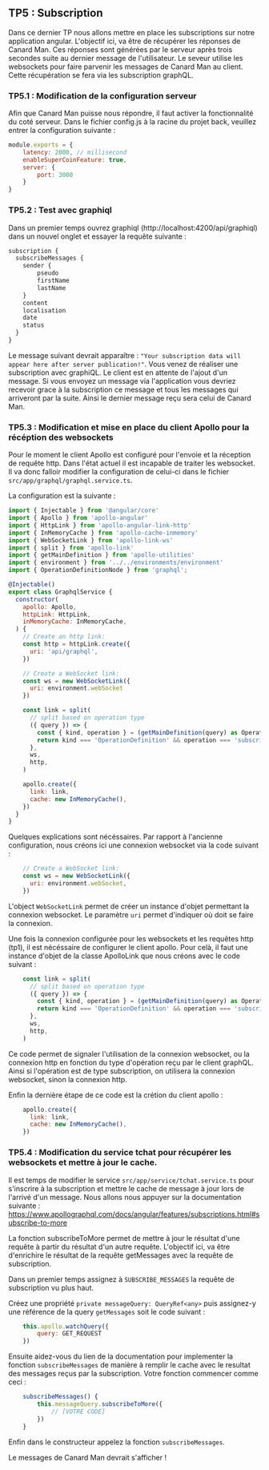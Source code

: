 ## TP5 : Subscription

Dans ce dernier TP nous allons mettre en place les subscriptions sur notre application angular. L'objectif ici, va être de récupérer les réponses de Canard Man. Ces réponses sont générées par le serveur après trois secondes suite au dernier message de l'utilisateur. Le seveur utilise les websockets pour faire parvenir les messages de Canard Man au client. Cette récupération se fera via les subscription graphQL.

### TP5.1 : Modification de la configuration serveur

Afin que Canard Man puisse nous répondre, il faut activer la fonctionnalité du coté serveur. Dans le fichier config.js à la racine du projet back, veuillez entrer la configuration suivante :

```javascript
module.exports = {
    latency: 2000, // millisecond
    enableSuperCoinFeature: true,
    server: {
        port: 3000
    }
}
```

### TP5.2 : Test avec graphiql

Dans un premier temps ouvrez graphiql (http://localhost:4200/api/graphiql) dans un nouvel onglet et essayer la requête suivante :

```javascript
subscription {
  subscribeMessages {
    sender {
        pseudo
        firstName
        lastName
    }
    content
    localisation
    date
    status
  }
}
```

Le message suivant devrait apparaître : `"Your subscription data will appear here after server publication!"`. Vous venez de réaliser une subscription avec graphiQL. Le client est en attente de l'ajout d'un message. Si vous envoyez un message via l'application vous devriez recevoir grace à la subscription ce message et tous les messages qui arriveront par la suite. Ainsi le dernier message reçu sera celui de Canard Man.

### TP5.3 : Modification et mise en place du client Apollo pour la récéption des websockets

Pour le moment le client Apollo est configuré pour l'envoie et la réception de requête http. Dans l'état actuel il est incapable de traiter les websocket. Il va donc falloir modifier la configuration de celui-ci dans le fichier `src/app/graphql/graphql.service.ts`.

La configuration est la suivante : 

```javascript
import { Injectable } from '@angular/core'
import { Apollo } from 'apollo-angular'
import { HttpLink } from 'apollo-angular-link-http'
import { InMemoryCache } from 'apollo-cache-inmemory'
import { WebSocketLink } from 'apollo-link-ws'
import { split } from 'apollo-link'
import { getMainDefinition } from 'apollo-utilities'
import { environment } from '../../environments/environment'
import { OperationDefinitionNode } from 'graphql';

@Injectable()
export class GraphqlService {
  constructor(
    apollo: Apollo,
    httpLink: HttpLink,
    inMemoryCache: InMemoryCache,
  ) {
    // Create an http link:
    const http = httpLink.create({
      uri: 'api/graphql',
    })

    // Create a WebSocket link:
    const ws = new WebSocketLink({
      uri: environment.webSocket
    })

    const link = split(
      // split based on operation type
      ({ query }) => {
        const { kind, operation } = (getMainDefinition(query) as OperationDefinitionNode)
        return kind === 'OperationDefinition' && operation === 'subscription'
      },
      ws,
      http,
    )

    apollo.create({
      link: link,
      cache: new InMemoryCache(),
    })
  }
}

```

Quelques explications sont nécéssaires. Par rapport à l'ancienne configuration, nous créons ici une connexion websocket via la code suivant :

```javascript
    // Create a WebSocket link:
    const ws = new WebSocketLink({
      uri: environment.webSocket,
    })
```

L'object `WebSocketLink` permet de créer un instance d'objet permettant la connexion websocket. Le paramètre `uri` permet d'indiquer où doit se faire la connexion.

Une fois la connexion configurée pour les websockets et les requêtes http (tp1), il est nécéssaire de configurer le client apollo. Pour celà, il faut une instance d'objet de la classe ApolloLink que nous créons avec le code suivant :

```javascript
    const link = split(
      // split based on operation type
      ({ query }) => {
        const { kind, operation } = (getMainDefinition(query) as OperationDefinitionNode)
        return kind === 'OperationDefinition' && operation === 'subscription'
      },
      ws,
      http,
    )
```

Ce code permet de signaler l'utilisation de la connexion websocket, ou la connexion http en fonction du type d'opération reçu par le client graphQL. Ainsi si l'opération est de type subscription, on utilisera la connexion websocket, sinon la connexion http.

Enfin la dernière étape de ce code est la crétion du client apollo :

```javascript
    apollo.create({
      link: link,
      cache: new InMemoryCache(),
    })
```

### TP5.4 : Modification du service tchat pour récupérer les websockets et mettre à jour le cache.

Il est temps de modifier le service `src/app/service/tchat.service.ts` pour s'inscrire à la subscription et mettre le cache de message à jour lors de l'arrivé d'un message. Nous allons nous appuyer sur la documentation suivante : https://www.apollographql.com/docs/angular/features/subscriptions.html#subscribe-to-more

La fonction subscribeToMore permet de mettre à jour le résultat d'une requête à partir du résultat d'un autre requête. L'objectif ici, va être d'enrichire le résultat de la requête getMessages avec la requête de subscription.

Dans un premier temps assignez à `SUBSCRIBE_MESSAGES` la requête de subscription vu plus haut.

Créez une propriété `private messageQuery: QueryRef<any>` puis assignez-y une référence de la query `getMessages` soit le code suivant :

```javascript
    this.apollo.watchQuery({
        query: GET_REQUEST
    })
```

Ensuite aidez-vous du lien de la documentation pour implementer la fonction `subscribeMessages` de manière à remplir le cache avec le resultat des messages reçus par la subscription. Votre fonction commencer comme ceci :

```javascript
    subscribeMessages() {
        this.messageQuery.subscribeToMore({
            // [VOTRE CODE]
        })
    }
```

Enfin dans le constructeur appelez la fonction `subscribeMessages`.

Le messages de Canard Man devrait s'afficher !


